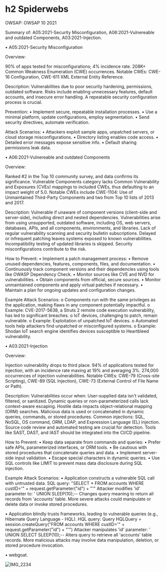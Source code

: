 # h2 Spiderwebs

OWSAP: OWSAP 10 2021

Summary of: A05:2021-Security Misconfiguration, A06:2021-Vulnereable and outdated Components, A03:2021-Injection.

•	A05:2021-Security Misconfiguration

Overview:

90% of apps tested for misconfigurations; 4% incidence rate.
208K+ Common Weakness Enumeration (CWE) occurrences.
Notable CWEs: CWE-16 Configuration, CWE-611 XML External Entity Reference.

Description:
Vulnerabilities due to poor security hardening, permissions, outdated software.
Risks include enabling unnecessary features, default accounts, and insecure error handling.
A repeatable security configuration process is crucial.

Prevention:
•	Implement secure, repeatable installation processes.
•	Use a minimal platform, update configurations, employ segmentation.
•	Send security directives, automate verification.

Attack Scenarios:
•	Attackers exploit sample apps, unpatched servers, or cloud storage misconfigurations.
•	Directory listing enables code access.
•	Detailed error messages expose sensitive info.
•	Default sharing permissions leak data.


•	A06:2021-Vulnereable and outdated Components

Overview:

Ranked #2 in the Top 10 community survey, and data confirms its significance.
Vulnerable Components category lacks Common Vulnerability and Exposures (CVEs) mappings to included CWEs, thus defaulting to an impact weight of 5.0.
Notable CWEs include CWE-1104: Use of Unmaintained Third-Party Components and two from Top 10 lists of 2013 and 2017.

Description:
Vulnerable if unaware of component versions (client-side and server-side), including direct and nested dependencies.
Vulnerabilities arise from using unsupported, outdated software, including OS, web servers, databases, APIs, and all components, environments, and libraries.
Lack of regular vulnerability scanning and security bulletin subscriptions.
Delayed or infrequent patching leaves systems exposed to known vulnerabilities.
Incompatibility testing of updated libraries is skipped.
Security misconfigurations contribute to the risk.

How to Prevent:
•	Implement a patch management process:
•	Remove unused dependencies, features, components, files, and documentation.
•	Continuously track component versions and their dependencies using tools like OWASP Dependency Check.
•	Monitor sources like CVE and NVD for vulnerabilities.
•	Obtain components from official, secure sources.
•	Monitor unmaintained components and apply virtual patches if necessary.
•	Maintain a plan for ongoing updates and configuration changes.

Example Attack Scenarios:
o	Components run with the same privileges as the application, making flaws in any component potentially impactful.
o	Example: CVE-2017-5638, a Struts 2 remote code execution vulnerability, has led to significant breaches.
o	IoT devices, challenging to patch, remain vulnerable.
o	Example: Exploitation of unpatched IoT devices.
o	Automated tools help attackers find unpatched or misconfigured systems.
o	Example: Shodan IoT search engine identifies devices susceptible to Heartbleed vulnerability.


•	A03:2021-Injection

Overview:

Injection vulnerability drops to third place.
94% of applications tested for injection, with an incidence rate maxing at 19% and averaging 3%.
274,000 occurrences of injection vulnerabilities.
Notable CWEs: CWE-79 (Cross-site Scripting), CWE-89 (SQL Injection), CWE-73 (External Control of File Name or Path).

Description:
Vulnerabilities occur when:
User-supplied data isn't validated, filtered, or sanitized.
Dynamic queries or non-parameterized calls lack context-aware escaping.
Hostile data impacts object-relational mapping (ORM) searches.
Malicious data is used or concatenated in dynamic queries, commands, or stored procedures.
Common injections: SQL, NoSQL, OS command, ORM, LDAP, and Expression Language (EL) injection.
Source code review and automated testing are crucial for detection.
Tools like SAST, DAST, and IAST should be integrated into the CI/CD pipeline.

How to Prevent:
•	Keep data separate from commands and queries:
•	Prefer safe APIs, parameterized interfaces, or ORM tools.
•	Be cautious with stored procedures that concatenate queries and data.
•	Implement server-side input validation.
•	Escape special characters in dynamic queries.
•	Use SQL controls like LIMIT to prevent mass data disclosure during SQL injection.

Example Attack Scenarios:
•	Application constructs a vulnerable SQL call with untrusted data.
SQL query: "SELECT * FROM accounts WHERE custID='" + request.getParameter("id") + "'"
Attacker modifies 'id' parameter to: ' UNION SLEEP(10);--
Changes query meaning to return all records from 'accounts' table.
More severe attacks could manipulate or delete data or invoke stored procedures.

•	Application blindly trusts frameworks, leading to vulnerable queries (e.g., Hibernate Query Language - HQL).
HQL query: Query HQLQuery = session.createQuery("FROM accounts WHERE custID='" + request.getParameter("id") + "'")
Attacker manipulates 'id' parameter: ' UNION SELECT SLEEP(10);--
Alters query to retrieve all 'accounts' table records.
More malicious attacks may involve data manipulation, deletion, or stored procedure invocation.

•	webgoat.


![IMG_2234](https://github.com/bgs291/information-security-/assets/142784195/d04a3ac7-91e2-42ce-9b7b-4e3941818a08)











